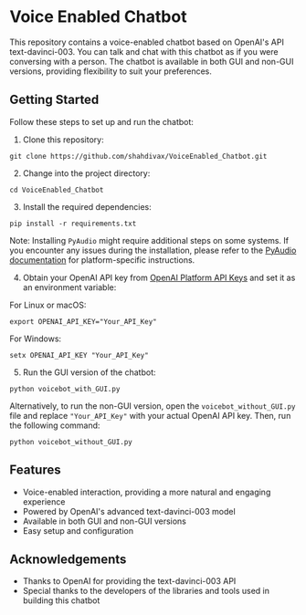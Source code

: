 # Voice Enabled Chatbot

This repository contains a voice-enabled chatbot based on OpenAI's API text-davinci-003. You can talk and chat with this chatbot as if you were conversing with a person. The chatbot is available in both GUI and non-GUI versions, providing flexibility to suit your preferences.

## Getting Started

Follow these steps to set up and run the chatbot:

1. Clone this repository:
```
git clone https://github.com/shahdivax/VoiceEnabled_Chatbot.git
```

2. Change into the project directory:
```
cd VoiceEnabled_Chatbot
```

3. Install the required dependencies:
```
pip install -r requirements.txt
```
Note: Installing `PyAudio` might require additional steps on some systems. If you encounter any issues during the installation, please refer to the [PyAudio documentation](https://people.csail.mit.edu/hubert/pyaudio/) for platform-specific instructions.

4. Obtain your OpenAI API key from [OpenAI Platform API Keys](https://platform.openai.com/account/api-keys) and set it as an environment variable:

For Linux or macOS:
```
export OPENAI_API_KEY="Your_API_Key"
```

For Windows:
```
setx OPENAI_API_KEY "Your_API_Key"
```

5. Run the GUI version of the chatbot:
```
python voicebot_with_GUI.py
```

Alternatively, to run the non-GUI version, open the `voicebot_without_GUI.py` file and replace `"Your_API_Key"` with your actual OpenAI API key. Then, run the following command:

```
python voicebot_without_GUI.py
```

## Features

- Voice-enabled interaction, providing a more natural and engaging experience
- Powered by OpenAI's advanced text-davinci-003 model
- Available in both GUI and non-GUI versions
- Easy setup and configuration

## Acknowledgements

- Thanks to OpenAI for providing the text-davinci-003 API
- Special thanks to the developers of the libraries and tools used in building this chatbot
